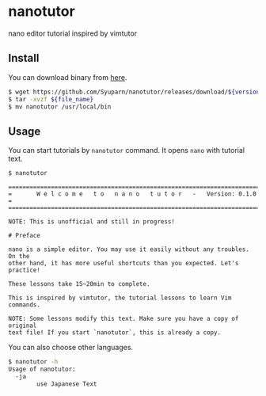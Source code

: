 # nanotutor
nano editor tutorial inspired by vimtutor

## Install

You can download binary from [here](https://github.com/Syuparn/nanotutor/releases).

```bash
$ wget https://github.com/Syuparn/nanotutor/releases/download/${version}/${file_name}
$ tar -xvzf ${file_name}
$ mv nanotutor /usr/local/bin
```

## Usage

You can start tutorials by `nanotutor` command. It opens `nano` with tutorial text.

```
$ nanotutor
```

```
==============================================================================
=       W e l c o m e   t o   n a n o   t u t o r   -   Version: 0.1.0       =
==============================================================================

NOTE: This is unofficial and still in progress!

# Preface

nano is a simple editor. You may use it easily without any troubles. On the
other hand, it has more useful shortcuts than you expected. Let's practice!

These lessons take 15~20min to complete.

This is inspired by vimtutor, the tutorial lessons to learn Vim commands.

NOTE: Some lessons modify this text. Make sure you have a copy of original
text file! If you start `nanotutor`, this is already a copy.
```

You can also choose other languages.

```bash
$ nanotutor -h
Usage of nanotutor:
  -ja
        use Japanese Text
```
